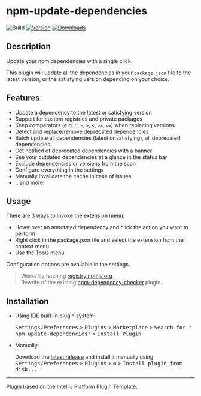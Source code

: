 # npm-update-dependencies

![Build](https://github.com/WarningImHack3r/npm-update-dependencies/workflows/Build/badge.svg)
[![Version](https://img.shields.io/jetbrains/plugin/v/com.github.warningimhack3r.npmupdatedependencies.svg)](https://plugins.jetbrains.com/plugin/com.github.warningimhack3r.npmupdatedependencies)
[![Downloads](https://img.shields.io/jetbrains/plugin/d/com.github.warningimhack3r.npmupdatedependencies.svg)](https://plugins.jetbrains.com/plugin/com.github.warningimhack3r.npmupdatedependencies)

## Description

<!-- Plugin description -->
Update your npm dependencies with a single click.

This plugin will update all the dependencies in your `package.json` file to the latest version, or the satisfying
version depending on your choice.

## Features

- Update a dependency to the latest or satisfying version
- Support for custom registries and private packages
- Keep comparators (e.g. `^`, `~`, `>`, `<`, `>=`, `<=`) when replacing versions
- Detect and replace/remove deprecated dependencies
- Batch update all dependencies (latest or satisfying), all deprecated dependencies
- Get notified of deprecated dependencies with a banner
- See your outdated dependencies at a glance in the status bar
- Exclude dependencies or versions from the scan
- Configure everything in the settings
- Manually invalidate the cache in case of issues
- ...and more!

## Usage

There are 3 ways to invoke the extension menu:

- Hover over an annotated dependency and click the action you want to perform
- Right click in the package.json file and select the extension from the context menu
- Use the Tools menu

Configuration options are available in the settings.

> Works by fetching [registry.npmjs.org](https://registry.npmjs.org).  
> Rewrite of the existing [npm-dependency-checker](https://github.com/unger1984/npm-dependency-checker) plugin.
<!-- Plugin description end -->

## Installation

- Using IDE built-in plugin system:

  <kbd>Settings/Preferences</kbd> > <kbd>Plugins</kbd> > <kbd>Marketplace</kbd> > <kbd>Search for "
  npm-update-dependencies"</kbd> >
  <kbd>Install Plugin</kbd>

- Manually:

  Download the [latest release](https://github.com/WarningImHack3r/npm-update-dependencies/releases/latest) and install
  it manually using
  <kbd>Settings/Preferences</kbd> > <kbd>Plugins</kbd> > <kbd>⚙️</kbd> > <kbd>Install plugin from disk...</kbd>

---
Plugin based on the [IntelliJ Platform Plugin Template][template].

[template]: https://github.com/JetBrains/intellij-platform-plugin-template
